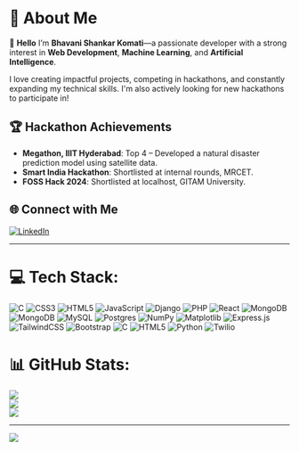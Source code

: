 

# 💫 About Me
👋 **Hello** I’m **Bhavani Shankar Komati**—a passionate developer with a strong interest in **Web Development**, **Machine Learning**, and **Artificial Intelligence**.

I love creating impactful projects, competing in hackathons, and constantly expanding my technical skills. I'm also actively looking for new hackathons to participate in!

## 🏆 Hackathon Achievements
- **Megathon, IIIT Hyderabad**: Top 4 – Developed a natural disaster prediction model using satellite data.
- **Smart India Hackathon**: Shortlisted at internal rounds, MRCET.
- **FOSS Hack 2024**: Shortlisted at localhost, GITAM University.

## 🌐 Connect with Me
[![LinkedIn](https://img.shields.io/badge/LinkedIn-%230077B5.svg?logo=linkedin&logoColor=white)](https://linkedin.com/in/www.linkedin.com/in/bhavani-sankar-komati) 

----

# 💻 Tech Stack:
![C](https://img.shields.io/badge/c-%2300599C.svg?style=for-the-badge&logo=c&logoColor=white) ![CSS3](https://img.shields.io/badge/css3-%231572B6.svg?style=for-the-badge&logo=css3&logoColor=white) ![HTML5](https://img.shields.io/badge/html5-%23E34F26.svg?style=for-the-badge&logo=html5&logoColor=white) ![JavaScript](https://img.shields.io/badge/javascript-%23323330.svg?style=for-the-badge&logo=javascript&logoColor=%23F7DF1E) ![Django](https://img.shields.io/badge/django-%23092E20.svg?style=for-the-badge&logo=django&logoColor=white) ![PHP](https://img.shields.io/badge/php-%23777BB4.svg?style=for-the-badge&logo=php&logoColor=white) ![React](https://img.shields.io/badge/react-%2320232a.svg?style=for-the-badge&logo=react&logoColor=%2361DAFB) ![MongoDB](https://img.shields.io/badge/MongoDB-%234ea94b.svg?style=for-the-badge&logo=mongodb&logoColor=white) ![MongoDB](https://img.shields.io/badge/MongoDB-%234ea94b.svg?style=for-the-badge&logo=mongodb&logoColor=white) ![MySQL](https://img.shields.io/badge/mysql-4479A1.svg?style=for-the-badge&logo=mysql&logoColor=white) ![Postgres](https://img.shields.io/badge/postgres-%23316192.svg?style=for-the-badge&logo=postgresql&logoColor=white) ![NumPy](https://img.shields.io/badge/numpy-%23013243.svg?style=for-the-badge&logo=numpy&logoColor=white) ![Matplotlib](https://img.shields.io/badge/Matplotlib-%23ffffff.svg?style=for-the-badge&logo=Matplotlib&logoColor=black) ![Express.js](https://img.shields.io/badge/express.js-%23404d59.svg?style=for-the-badge&logo=express&logoColor=%2361DAFB) ![TailwindCSS](https://img.shields.io/badge/tailwindcss-%2338B2AC.svg?style=for-the-badge&logo=tailwind-css&logoColor=white) ![Bootstrap](https://img.shields.io/badge/bootstrap-%238511FA.svg?style=for-the-badge&logo=bootstrap&logoColor=white) ![C](https://img.shields.io/badge/c-%2300599C.svg?style=for-the-badge&logo=c&logoColor=white) ![HTML5](https://img.shields.io/badge/html5-%23E34F26.svg?style=for-the-badge&logo=html5&logoColor=white) ![Python](https://img.shields.io/badge/python-3670A0?style=for-the-badge&logo=python&logoColor=ffdd54) ![Twilio](https://img.shields.io/badge/Twilio-F22F46?style=for-the-badge&logo=Twilio&logoColor=white)
# 📊 GitHub Stats:
![](https://github-readme-stats.vercel.app/api?username=KomatiBhavaniSankar&theme=blue_navy&hide_border=false&include_all_commits=false&count_private=false)<br/>
![](https://github-readme-streak-stats.herokuapp.com/?user=KomatiBhavaniSankar&theme=blue_navy&hide_border=false)<br/>
![](https://github-readme-stats.vercel.app/api/top-langs/?username=KomatiBhavaniSankar&theme=blue_navy&hide_border=false&include_all_commits=false&count_private=false&layout=compact)

---
[![](https://visitcount.itsvg.in/api?id=KomatiBhavaniSankar&icon=0&color=0)](https://visitcount.itsvg.in)
